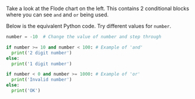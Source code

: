 Take a look at the Flode chart on the left. This contains 2 conditional blocks where you can see `and` and `or` being used.

Below is the equivalent Python code. Try different values for `number`.

```python
number = -10  # Change the value of number and step through 

if number >= 10 and number < 100: # Example of 'and'
  print('2 digit number')
else:
  print('1 digit number')

if number < 0 and number >= 1000: # Example of 'or'
  print('Invalid number')
else:
  print('OK')
```
